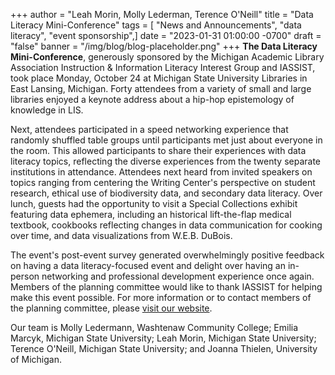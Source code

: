 +++
author = "Leah Morin, Molly Lederman, Terence O'Neill"
title = "Data Literacy Mini-Conference"
tags = [ "News and Announcements", "data literacy", "event sponsorship",]
date = "2023-01-31 01:00:00 -0700"
draft = "false"
banner = "/img/blog/blog-placeholder.png"
+++
**The Data Literacy Mini-Conference**, generously sponsored by the Michigan Academic Library Association Instruction &amp; Information Literacy Interest Group and IASSIST, took place Monday, October 24 at Michigan State University Libraries in East Lansing, Michigan. Forty attendees from a variety of small and large libraries enjoyed a keynote address about a hip-hop epistemology of knowledge in LIS. 

Next, attendees participated in a speed networking experience that randomly shuffled table groups until participants met just about everyone in the room. This allowed participants to share their experiences with data literacy topics, reflecting the diverse experiences from the twenty separate institutions in attendance. Attendees next heard from invited speakers on topics ranging from centering the Writing Center's perspective on student research, ethical use of biodiversity data, and secondary data literacy. Over lunch, guests had the opportunity to visit a Special Collections exhibit featuring data ephemera, including an historical lift-the-flap medical textbook, cookbooks reflecting changes in data communication for cooking over time, and data visualizations from W.E.B. DuBois. 

The event's post-event survey generated overwhelmingly positive feedback on having a data literacy-focused event and delight over having an in-person networking and professional development experience once again. Members of the planning committee would like to thank IASSIST for helping make this event possible. For more information or to contact members of the planning committee, please [visit our website](https://miala.org/data_literacy_mini-conference.php). 

Our team is Molly Ledermann, Washtenaw Community College; Emilia Marcyk, Michigan State University; Leah Morin, Michigan State University; Terence O'Neill, Michigan State University; and Joanna Thielen, University of Michigan.